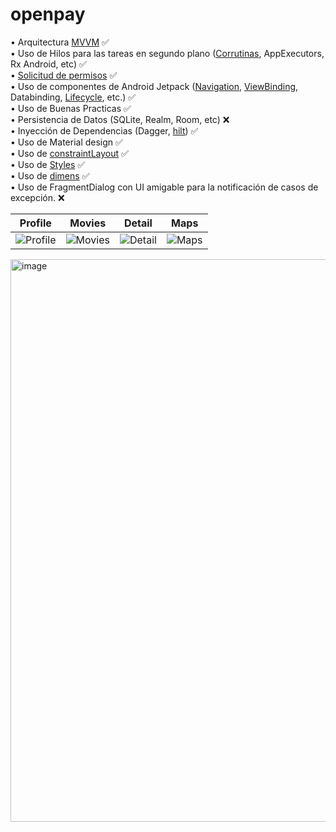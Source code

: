 # openpay

• Arquitectura [MVVM](https://github.com/oswaldo89/openpay/tree/main/app/src/main/java/com/oswaldo/openpay/ui/movies/presentation) ✅  
• Uso de Hilos para las tareas en segundo plano ([Corrutinas](https://github.com/oswaldo89/openpay/blob/main/app/src/main/java/com/oswaldo/openpay/ui/movies/presentation/MoviesViewModel.kt), AppExecutors, Rx Android, etc) ✅  
• [Solicitud de permisos](https://github.com/oswaldo89/openpay/blob/main/app/src/main/java/com/oswaldo/openpay/ui/location/presentation/LocationFragment.kt#L103C9-L103C9) ✅   
• Uso de componentes de Android Jetpack ([Navigation](https://github.com/oswaldo89/openpay/blob/main/app/src/main/res/navigation/mobile_navigation.xml), [ViewBinding](https://github.com/oswaldo89/openpay/blob/main/app/src/main/java/com/oswaldo/openpay/ui/detail/DetailActivity.kt#L39C4-L39C4),  Databinding, [Lifecycle](https://github.com/oswaldo89/openpay/blob/main/app/src/main/java/com/oswaldo/openpay/BaseViewModel.kt), etc.) ✅    
• Uso de Buenas Practicas ✅  
• Persistencia de Datos (SQLite, Realm, Room, etc) ❌  
• Inyección de Dependencias (Dagger, [hilt](https://github.com/oswaldo89/openpay/blob/main/app/src/main/java/com/oswaldo/openpay/core/di/ApiModule.kt)) ✅  
• Uso de Material design  ✅  
• Uso de [constraintLayout](https://github.com/oswaldo89/openpay/blob/main/app/src/main/res/layout/fragment_profile.xml)  ✅  
• Uso de [Styles](https://github.com/oswaldo89/openpay/blob/main/app/src/main/res/values/themes.xml)  ✅  
• Uso de [dimens](https://github.com/oswaldo89/openpay/blob/main/app/src/main/res/values/dimens.xml) ✅  
• Uso de FragmentDialog con UI amigable para la notificación de casos de excepción. ❌ 


| Profile | Movies | Detail | Maps |
|---------|--------|--------|------|
| ![Profile](https://github.com/oswaldo89/openpay/assets/5890993/bc508340-8760-4272-96c3-5485eed2dc00) | ![Movies](https://github.com/oswaldo89/openpay/assets/5890993/a351cbe7-5849-4319-8ae9-99c8989b1a41) | ![Detail](https://github.com/oswaldo89/openpay/assets/5890993/9f1228da-1d92-44fa-90b9-9bc0d4c1f19b) | ![Maps](https://github.com/oswaldo89/openpay/assets/5890993/cdaf643e-00ec-40f5-9c9d-31f0a5e4e8d9) |


<img width="900" alt="image" src="https://github.com/oswaldo89/openpay/assets/5890993/4ed3b038-230f-44b4-afba-c3505d89a65a">




